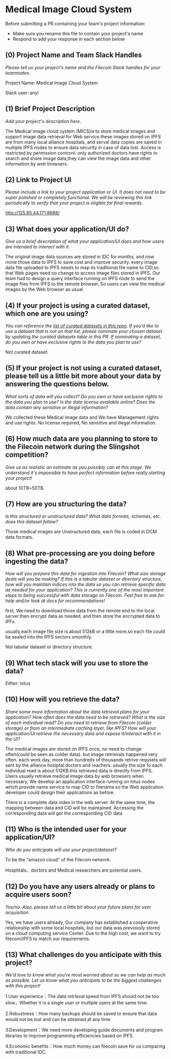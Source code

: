 # Medical Image Cloud System

Before submitting a PR containing your team's project information:

- Make sure you rename this file to contain your project's name
- Respond to add your response in each section below

## (0) Project Name and Team Slack Handles

*Please tell us your project's name and the Filecoin Slack handles for your teammates.*

Project Name: Medical Image Cloud System

Slack user: anyi

## (1) Brief Project Description

*Add your project's description here.* 

The Medical image cloud system (MICS)is to store medical images and support image data retrieval for Web service.these images stored on IPFS are from many local alliance hospitals, and serval data copies are saved in multiple IPFS nodes to ensure data security in case of data lost. Access is restricted by permission contronl. only authorized doctors have rights to search and share image data,they can view the image data and other information by web browsers. 

## (2) Link to Project UI

*Please include a link to your project application or UI. It does not need to be super polished or completely functional. We will be reviewing this link periodically to verify that your project is eligible for final rewards.*

http://125.65.44.171:8888/

## (3) What does your application/UI do?

*Give us a brief description of what your application/UI does and how users are intended to interact with it.*

The original image data sources are stored in IDC for months, and now move those data to IPFS to save cost and improve security. every image data file uploaded to IPFS needs to map its traditional file name to CID,so that Web pages need no change to access image files stored in IPFS. Our team had to design a query interface running on IPFS node to send the image files from IPFS to the remote browser, So users can view the medical images by the Web browser as usual.

## (4) If your project is using a curated dataset, which one are you using?

*You can reference the [list of curated datasets in this repo](https://github.com/filecoin-project/slingshot/blob/master/datasets.md). If you'd like to use a dataset that is not on that list, please nominate your chosen dataset by updating the curated datasets table in this PR. If nominating a dataset, do you own or have exclusive rights to the data you plan to use?*

Not curated dataset.

## (5) If your project is not using a curated dataset, please tell us a little bit more about your data by answering the questions below.

*What sorts of data will you collect? Do you own or have exclusive rights to the data you plan to use? Is the data license available online? Does the data contain any sensitive or illegal information?*

We collected these Medical image data and We have Management rights and use rights. No license required, No sensitive and illegal information.  

## (6) How much data are you planning to store to the Filecoin network during the Slingshot competition?

*Give us as realistic an estimate as you possibly can at this stage. We understand it's impossible to have perfect information before really starting your project!*

about 10TB~50TB.

## (7) How are you structuring the data?

*Is this structured or unstructured data? What data formats, schemas, etc. does this dataset follow?*

Those medical images are Unstructured data, each file is coded in DCM data formats.

## (8) What pre-processing are you doing before ingesting the data?

*How will you prepare this data for ingestion into Filecoin? What size storage deals will you be making? If this is a tabular dataset or directory structure, how will you maintain indices into the data so you can retrieve specific data as needed for your application? This is currently one of the most important steps to being successful with data storage on Filecoin. Feel free to ask for help and/or look at docs for recommendations!*

first, We need to download those data from the remote end to the local server.then encrypt data as needed, and then store the encrypted data to IPFs.

usually,each image file size is about 512kB or a little more.so each file could be sealed into the IPFS sectors smoothly.

Not tabular dataset or directory structure.

## (9) What tech stack will you use to store the data?

*Either:* lotus

## (10) How will you retrieve the data?

*Share some more information about the data retrieval plans for your application? How often does the data need to be retrieved? What is the size of each individual read? Do you need to retrieve from Filecoin (colder storage) or from an intermediate caching layer, like IPFS? How will your application/UI retrieve the necessary data and expose it/interact with it in the UI?*

The medical images are stored on IPFS once, no need to change often(could be seen as colder data). but image retrievals happened very often. each work day, more than hundreds of thousands retrive requsets will sent by the alliance hosiptal doctors and reachers. usually the size fo each individual read is about 512KB.this retrieved data is directly from IPFS. 
Users usually retrieve medical image data by web browsers when necessary, We develop an application interface running on lotus nodes which provide name service to map CID to filename.so the Web application developer could design their applications as before.

There is a complete data index in the web server. At the same time, the mapping between data and CID will be maintained. Accessing the corresponding data will get the corresponding CID data

## (11) Who is the intended user for your application/UI?

*Who do you anticipate will use your project/dataset?*

To be the “amazon cloud” of the Filecoin network.

Hosptitals、doctors and Medical researchers are potential users.

## (12) Do you have any users already or plans to acquire users soon?

*Yes/no. Also, please tell us a little bit about your future plans for user acquisition.*

Yes, we have users already, Our company has established a cooperative relationship with some local hospitals, but our data was previously stored on a cloud computing service Center. Due to the high cost, we want to try  filecoin/IPFS to match our requirements.

## (13) What challenges do you anticipate with this project?

*We'd love to know what you're most worried about so we can help as much as possible. Let us know what you anticipate to be the biggest challenges with this project!*

1.User experience：The data retrieval speed from IPFS should not be too slow，Whether it is a single user or multiple users at the same time.

2.Robustness：How many backups should be saved to ensure that data would not be lost and can be obtained at any time

3.Development：We need more developing guide documents and program libraries to improve programming efficiencies based on IPFS.

4.Economic benefits：How much money can filecoin save for us  comparing with traditional IDC.